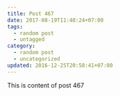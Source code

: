```yaml
---
title: Post 467
date: 2017-08-19T11:48:24+07:00
tags:
  - random post
  - untagged
category:
  - random post
  - uncategorized
updated: 2016-12-25T20:58:41+07:00
---
```

This is content of post 467